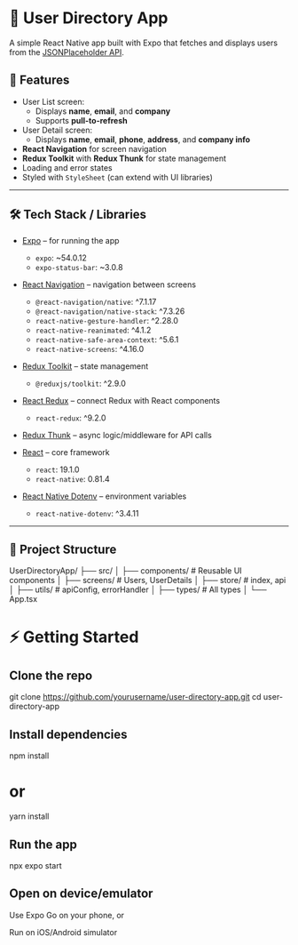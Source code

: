 # 📱 User Directory App

A simple React Native app built with Expo that fetches and displays users from
the [JSONPlaceholder API](https://jsonplaceholder.typicode.com/users).

## 🚀 Features

- User List screen:
  - Displays **name**, **email**, and **company**
  - Supports **pull-to-refresh**
- User Detail screen:
  - Displays **name**, **email**, **phone**, **address**, and **company info**
- **React Navigation** for screen navigation
- **Redux Toolkit** with **Redux Thunk** for state management
- Loading and error states
- Styled with `StyleSheet` (can extend with UI libraries)

---

## 🛠️ Tech Stack / Libraries

- [Expo](https://expo.dev/) – for running the app

  - `expo`: ~54.0.12
  - `expo-status-bar`: ~3.0.8

- [React Navigation](https://reactnavigation.org/) – navigation between screens

  - `@react-navigation/native`: ^7.1.17
  - `@react-navigation/native-stack`: ^7.3.26
  - `react-native-gesture-handler`: ^2.28.0
  - `react-native-reanimated`: ^4.1.2
  - `react-native-safe-area-context`: ^5.6.1
  - `react-native-screens`: ^4.16.0

- [Redux Toolkit](https://redux-toolkit.js.org/) – state management

  - `@reduxjs/toolkit`: ^2.9.0

- [React Redux](https://react-redux.js.org/) – connect Redux with React
  components

  - `react-redux`: ^9.2.0

- [Redux Thunk](https://github.com/reduxjs/redux-thunk) – async logic/middleware
  for API calls

- [React](https://react.dev/) – core framework

  - `react`: 19.1.0
  - `react-native`: 0.81.4

- [React Native Dotenv](https://www.npmjs.com/package/react-native-dotenv) –
  environment variables
  - `react-native-dotenv`: ^3.4.11

---

## 📂 Project Structure

UserDirectoryApp/ ├── src/ │ ├── components/ # Reusable UI components │ ├──
screens/ # Users, UserDetails │ ├── store/ # index, api │ ├── utils/ #
apiConfig, errorHandler │ ├── types/ # All types │ └── App.tsx

# ⚡ Getting Started

## Clone the repo

git clone https://github.com/yourusername/user-directory-app.git cd
user-directory-app

## Install dependencies

npm install

# or

yarn install

## Run the app

npx expo start

## Open on device/emulator

Use Expo Go on your phone, or

Run on iOS/Android simulator
